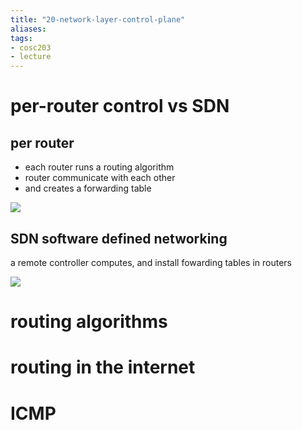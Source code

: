 ```yaml
---
title: "20-network-layer-control-plane"
aliases: 
tags: 
- cosc203
- lecture
---
```


# per-router control vs SDN
## per router
- each router runs a routing algorithm
- router communicate with each other
- and creates a forwarding table

![](https://i.imgur.com/c5nfT7X.png)

## SDN software defined networking
a remote controller computes, and install fowarding tables in routers

![](https://i.imgur.com/H73GPsc.png)

# routing algorithms

# routing in the internet

# ICMP